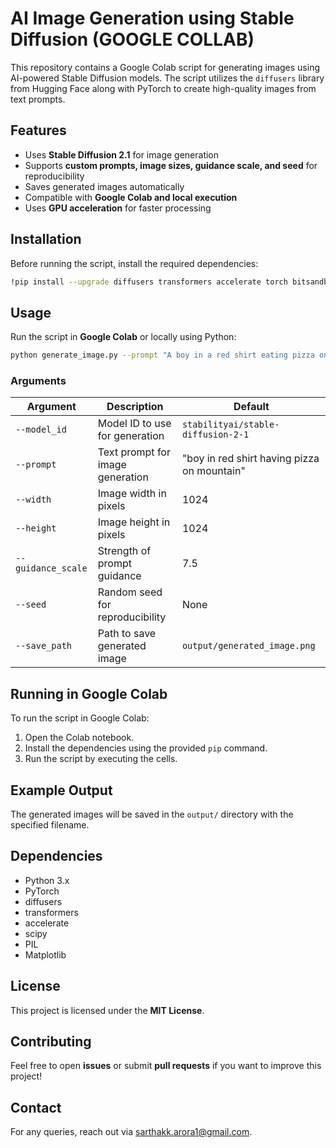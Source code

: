 # AI Image Generation using Stable Diffusion (GOOGLE COLLAB)

This repository contains a Google Colab script for generating images using AI-powered Stable Diffusion models. The script utilizes the `diffusers` library from Hugging Face along with PyTorch to create high-quality images from text prompts.

## Features
- Uses **Stable Diffusion 2.1** for image generation
- Supports **custom prompts, image sizes, guidance scale, and seed** for reproducibility
- Saves generated images automatically
- Compatible with **Google Colab and local execution**
- Uses **GPU acceleration** for faster processing

## Installation
Before running the script, install the required dependencies:
```bash
!pip install --upgrade diffusers transformers accelerate torch bitsandbytes scipy safetensors xformers
```

## Usage
Run the script in **Google Colab** or locally using Python:
```bash
python generate_image.py --prompt "A boy in a red shirt eating pizza on a mountain" --width 1024 --height 1024 --guidance_scale 7.5 --save_path output/generated_image.png
```

### Arguments
| Argument | Description | Default |
|----------|-------------|---------|
| `--model_id` | Model ID to use for generation | `stabilityai/stable-diffusion-2-1` |
| `--prompt` | Text prompt for image generation | "boy in red shirt having pizza on mountain" |
| `--width` | Image width in pixels | 1024 |
| `--height` | Image height in pixels | 1024 |
| `--guidance_scale` | Strength of prompt guidance | 7.5 |
| `--seed` | Random seed for reproducibility | None |
| `--save_path` | Path to save generated image | `output/generated_image.png` |

## Running in Google Colab
To run the script in Google Colab:
1. Open the Colab notebook.
2. Install the dependencies using the provided `pip` command.
3. Run the script by executing the cells.

## Example Output
The generated images will be saved in the `output/` directory with the specified filename.

## Dependencies
- Python 3.x
- PyTorch
- diffusers
- transformers
- accelerate
- scipy
- PIL
- Matplotlib

## License
This project is licensed under the **MIT License**.

## Contributing
Feel free to open **issues** or submit **pull requests** if you want to improve this project!

## Contact
For any queries, reach out via sarthakk.arora1@gmail.com.

